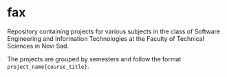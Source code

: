 # fax #

Repository containing projects for various subjects in the class of Software Engineering and Information Technologies at the Faculty of Technical Sciences in Novi Sad.

The projects are grouped by semesters and follow the format `project_name{course_title}`.